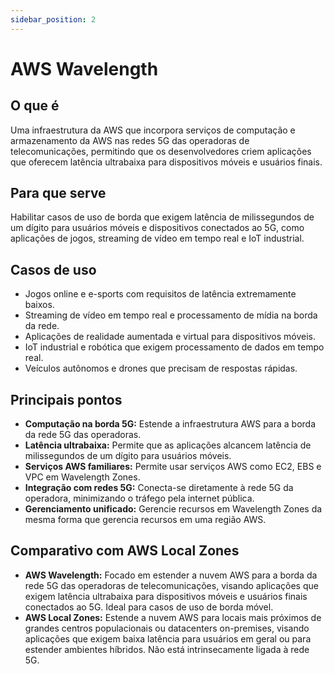 ```yaml
---
sidebar_position: 2
---
```


# AWS Wavelength

## O que é
Uma infraestrutura da AWS que incorpora serviços de computação e armazenamento da AWS nas redes 5G das operadoras de telecomunicações, permitindo que os desenvolvedores criem aplicações que oferecem latência ultrabaixa para dispositivos móveis e usuários finais.

## Para que serve
Habilitar casos de uso de borda que exigem latência de milissegundos de um dígito para usuários móveis e dispositivos conectados ao 5G, como aplicações de jogos, streaming de vídeo em tempo real e IoT industrial.

## Casos de uso
- Jogos online e e-sports com requisitos de latência extremamente baixos.
- Streaming de vídeo em tempo real e processamento de mídia na borda da rede.
- Aplicações de realidade aumentada e virtual para dispositivos móveis.
- IoT industrial e robótica que exigem processamento de dados em tempo real.
- Veículos autônomos e drones que precisam de respostas rápidas.

## Principais pontos
- **Computação na borda 5G:** Estende a infraestrutura AWS para a borda da rede 5G das operadoras.
- **Latência ultrabaixa:** Permite que as aplicações alcancem latência de milissegundos de um dígito para usuários móveis.
- **Serviços AWS familiares:** Permite usar serviços AWS como EC2, EBS e VPC em Wavelength Zones.
- **Integração com redes 5G:** Conecta-se diretamente à rede 5G da operadora, minimizando o tráfego pela internet pública.
- **Gerenciamento unificado:** Gerencie recursos em Wavelength Zones da mesma forma que gerencia recursos em uma região AWS.

## Comparativo com AWS Local Zones
- **AWS Wavelength:** Focado em estender a nuvem AWS para a borda da rede 5G das operadoras de telecomunicações, visando aplicações que exigem latência ultrabaixa para dispositivos móveis e usuários finais conectados ao 5G. Ideal para casos de uso de borda móvel.
- **AWS Local Zones:** Estende a nuvem AWS para locais mais próximos de grandes centros populacionais ou datacenters on-premises, visando aplicações que exigem baixa latência para usuários em geral ou para estender ambientes híbridos. Não está intrinsecamente ligada à rede 5G. 